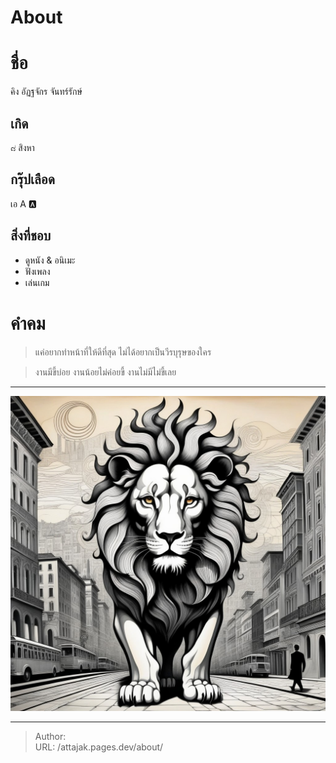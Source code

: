 # About

# ชื่อ
คิง อัฏฐจักร จันทร์รักษ์
## เกิด
๘ สิงหา
## กรุ๊ปเลือด
เอ A 🅰️
## สิ่งที่ชอบ
- ดูหนัง & อนิเมะ
- ฟังเพลง
- เล่นเกม

# คำคม
> แค่อยากทำหน้าที่ให้ดีที่สุด ไม่ได้อยากเป็นวีรบุรุษของใคร

> งานมีขี้บ่อย งานน้อยไม่ค่อยขี้ งานไม่มีไม่ขี้เลย

---

![Attajak Janrak](/images/attajak.jpg)


---

> Author: <no value>  
> URL: /attajak.pages.dev/about/  

